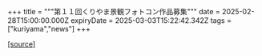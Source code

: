 +++
title = """第１１回くりやま景観フォトコン作品募集"""
date = 2025-02-28T15:00:00.000Z
expiryDate = 2025-03-03T15:22:42.342Z
tags = ["kuriyama","news"]
+++


[[source]](https://www.town.kuriyama.hokkaido.jp/soshiki/48/663.html)
